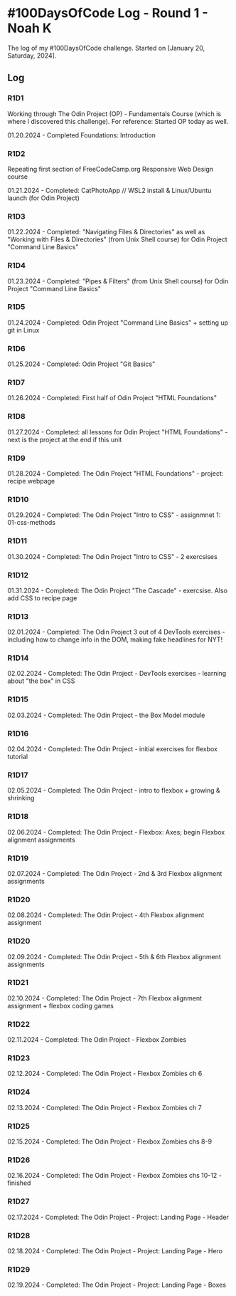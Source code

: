 # #100DaysOfCode Log - Round 1 - Noah K

The log of my #100DaysOfCode challenge. Started on [January 20, Saturday, 2024].

## Log

### R1D1 
Working through The Odin Project (OP) - Fundamentals Course (which is where I discovered this challenge). For reference: Started OP today as well. 

01.20.2024 - Completed Foundations: Introduction

### R1D2
Repeating first section of FreeCodeCamp.org Responsive Web Design course

01.21.2024 - Completed: CatPhotoApp // WSL2 install & Linux/Ubuntu launch (for Odin Project)

### R1D3
01.22.2024 - Completed: "Navigating Files & Directories" as well as "Working with Files & Directories" (from Unix Shell course) for Odin Project "Command Line Basics"

### R1D4
01.23.2024 - Completed: "Pipes & Filters" (from Unix Shell course) for Odin Project "Command Line Basics"

### R1D5
01.24.2024 - Completed: Odin Project "Command Line Basics" + setting up git in Linux

### R1D6
01.25.2024 - Completed: Odin Project "Git Basics"

### R1D7
01.26.2024 - Completed: First half of Odin Project "HTML Foundations"

### R1D8
01.27.2024 - Completed: all lessons for Odin Project "HTML Foundations" - next is the project at the end if this unit

### R1D9
01.28.2024 - Completed: The Odin Project "HTML Foundations" - project: recipe webpage

### R1D10
01.29.2024 - Completed: The Odin Project "Intro to CSS" - assignmnet 1: 01-css-methods

### R1D11
01.30.2024 - Completed: The Odin Project "Intro to CSS" - 2 exercsises

### R1D12
01.31.2024 - Completed: The Odin Project "The Cascade" - exercsise. Also add CSS to recipe page

### R1D13
02.01.2024 - Completed: The Odin Project 3 out of 4 DevTools exercises - including how to change info in the DOM, making fake headlines for NYT!

### R1D14
02.02.2024 - Completed: The Odin Project - DevTools exercises - learning about "the box" in CSS

### R1D15
02.03.2024 - Completed: The Odin Project - the Box Model module

### R1D16
02.04.2024 - Completed: The Odin Project - initial exercises for flexbox tutorial

### R1D17
02.05.2024 - Completed: The Odin Project - intro to flexbox + growing & shrinking

### R1D18
02.06.2024 - Completed: The Odin Project - Flexbox: Axes; begin Flexbox alignment assignments

### R1D19
02.07.2024 - Completed: The Odin Project - 2nd & 3rd Flexbox alignment assignments

### R1D20
02.08.2024 - Completed: The Odin Project - 4th Flexbox alignment assignment

### R1D20
02.09.2024 - Completed: The Odin Project - 5th & 6th Flexbox alignment assignments

### R1D21
02.10.2024 - Completed: The Odin Project - 7th Flexbox alignment assignment + flexbox coding games

### R1D22
02.11.2024 - Completed: The Odin Project - Flexbox Zombies

### R1D23
02.12.2024 - Completed: The Odin Project - Flexbox Zombies ch 6

### R1D24
02.13.2024 - Completed: The Odin Project - Flexbox Zombies ch 7

### R1D25
02.15.2024 - Completed: The Odin Project - Flexbox Zombies chs 8-9

### R1D26
02.16.2024 - Completed: The Odin Project - Flexbox Zombies chs 10-12 - finished

### R1D27
02.17.2024 - Completed: The Odin Project - Project: Landing Page - Header

### R1D28
02.18.2024 - Completed: The Odin Project - Project: Landing Page - Hero

### R1D29
02.19.2024 - Completed: The Odin Project - Project: Landing Page - Boxes

